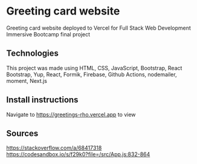 # Greeting card website

Greeting card website deployed to Vercel for Full Stack Web Development Immersive Bootcamp final project

## Technologies

This project was made using HTML, CSS, JavaScript, Bootstrap, React Bootstrap, Yup, React, Formik, Firebase, Github Actions, nodemailer, moment, Next.js

## Install instructions

Navigate to https://greetings-rho.vercel.app to view

## Sources

https://stackoverflow.com/a/68417318 <br/>
https://codesandbox.io/s/f29k0?file=/src/App.js:832-864 <br/>
